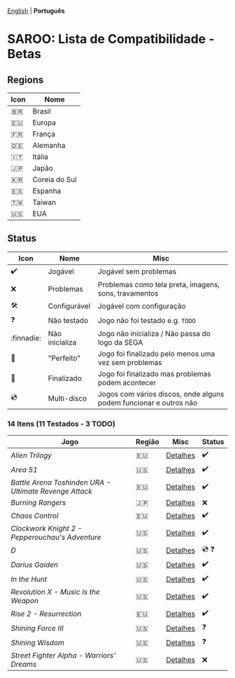 [English](README.md) | **Português**

# SAROO: Lista de Compatibilidade - Betas

## Regions

| Icon     | Nome          |
| -------- | ------------- |
| :brazil: | Brasil        |
| :eu:     | Europa        |
| :fr:     | França        |
| :de:     | Alemanha      |
| :it:     | Itália        |
| :jp:     | Japão         |
| :kr:     | Coreia do Sul |
| :es:     | Espanha       |
| :taiwan: | Taiwan        |
| :us:     | EUA           |

## Status

| Icon                | Nome           | Misc                                                              |
| ------------------- | -------------- | ----------------------------------------------------------------- |
| :heavy_check_mark:  | Jogável        | Jogável sem problemas                                             |
| :x:                 | Problemas      | Problemas como tela preta, imagens, sons, travamentos             |
| :hammer_and_wrench: | Configurável   | Jogável com configuração                                          |
| :question:          | Não testado    | Jogo não foi testado e.g. `TODO`                                  |
| :finnadie:          | Não inicializa | Jogo não inicializa / Não passa do logo da SEGA                   |
| :100:               | "Perfeito"     | Jogo foi finalizado pelo menos uma vez sem problemas              |
| :checkered_flag:    | Finalizado     | Jogo foi finalizado mas problemas podem acontecer                 |
| :cd:                | Multi-disco    | Jogos com vários discos, onde alguns podem funcionar e outros não |

### 14 Itens (11 Testados - 3 TODO)

| Jogo                                                   | Região | Misc                                                         | Status             |
| ------------------------------------------------------ | ------ | ------------------------------------------------------------ | ------------------ |
| _Alien Trilogy_                                        | :eu:   | [Detalhes](../../Regions/Betas/Europe/T-99901G/01/README.md) | :heavy_check_mark: |
| _Area 51_                                              | :us:   | [Detalhes](../../Regions/Betas/USA/T-9705H/01/README.md)     | :heavy_check_mark: |
| _Battle Arena Toshinden URA - Ultimate Revenge Attack_ | :eu:   | [Detalhes](../../Regions/Betas/Europe/MK-81054/01/README.md) | :heavy_check_mark: |
| _Burning Rangers_                                      | :jp:   | [Detalhes](../../Regions/Betas/Japan/GS-XXXX/01/README.md)   | :x:                |
| _Chaos Control_                                        | :eu:   | [Detalhes](../../Regions/Betas/Europe/T-15102H/01/README.md) | :heavy_check_mark: |
| _Clockwork Knight 2 - Pepperouchau's Adventure_        | :us:   | [Detalhes](../../Regions/Betas/USA/MK-81021/01/README.md)    | :heavy_check_mark: |
| _D_                                                    | :us:   | [Detalhes](../../Regions/Betas/USA/T-8106H/01/README.md)     | :cd: :question:    |
| _Darius Gaiden_                                        | :us:   | [Detalhes](../../Regions/Betas/USA/T-8123H/01/README.md)     | :heavy_check_mark: |
| _In the Hunt_                                          | :us:   | [Detalhes](../../Regions/Betas/USA/T-10001G/01/README.md)    | :heavy_check_mark: |
| _Revolution X - Music Is the Weapon_                   | :us:   | [Detalhes](../../Regions/Betas/USA/T-8107H/01/README.md)     | :heavy_check_mark: |
| _Rise 2 - Resurrection_                                | :eu:   | [Detalhes](../../Regions/Betas/Europe/T-810000/01/README.md) | :heavy_check_mark: |
| _Shining Force III_                                    | :us:   | [Detalhes](../../Regions/Betas/USA/MK-81383/01/README.md)    | :question:         |
| _Shining Wisdom_                                       | :us:   | [Detalhes](../../Regions/Betas/USA/T-12702H/01/README.md)    | :question:         |
| _Street Fighter Alpha - Warriors' Dreams_              | :us:   | [Detalhes](../../Regions/Betas/USA/T-1206H/01/README.md)     | :x:                |
